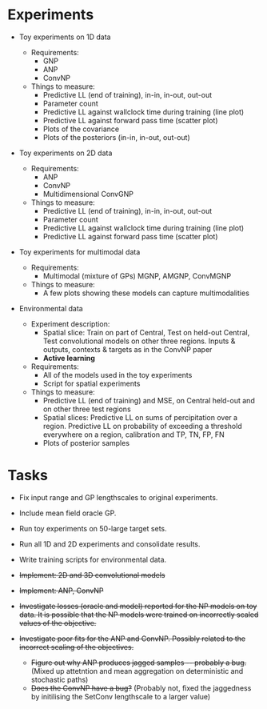 # Experiments
- Toy experiments on 1D data
    - Requirements:
        - GNP
        - ANP
        - ConvNP
    - Things to measure:
        - Predictive LL (end of training), in-in, in-out, out-out
        - Parameter count
        - Predictive LL against wallclock time during training (line plot)
        - Predictive LL against forward pass time (scatter plot)
        - Plots of the covariance
        - Plots of the posteriors (in-in, in-out, out-out)


- Toy experiments on 2D data
    - Requirements:
        - ANP
        - ConvNP
        - Multidimensional ConvGNP
    - Things to measure:
        - Predictive LL (end of training), in-in, in-out, out-out
        - Parameter count
        - Predictive LL against wallclock time during training (line plot)
        - Predictive LL against forward pass time (scatter plot)


- Toy experiments for multimodal data
    - Requirements:
        - Multimodal (mixture of GPs) MGNP, AMGNP, ConvMGNP
    - Things to measure:
        - A few plots showing these models can capture multimodalities


- Environmental data
    - Experiment description:
        - Spatial slice: Train on part of Central, Test on held-out Central, Test convolutional models on other three regions. Inputs & outputs, contexts & targets as in the ConvNP paper
        - **Active learning**
    - Requirements:
        - All of the models used in the toy experiments
        - Script for spatial experiments
    - Things to measure:
        - Predictive LL (end of training) and MSE, on Central held-out and on other three test regions
        - Spatial slices: Predictive LL on sums of percipitation over a region. Predictive LL on probability of exceeding a threshold everywhere on a region, calibration and TP, TN, FP, FN
        - Plots of posterior samples


# Tasks
- Fix input range and GP lengthscales to original experiments.
- Include mean field oracle GP.
- Run toy experiments on 50-large target sets.

- Run all 1D and 2D experiments and consolidate results.
- Write training scripts for environmental data.

- ~~Implement: 2D and 3D convolutional models~~
- ~~Implement: ANP, ConvNP~~
- ~~Investigate losses (oracle and model) reported for the NP models on toy data. It is possible that the NP models were trained on incorrectly scaled values of the objective.~~
- ~~Investigate poor fits for the ANP and ConvNP. Possibly related to the incorrect scaling of the objectives.~~
    - ~~Figure out why ANP produces jagged samples -- probably a bug.~~ (Mixed up attetntion and mean aggregation on deterministic and stochastic paths)
    - ~~Does the ConvNP have a bug?~~ (Probably not, fixed the jaggedness by initilising the SetConv lengthscale to a larger value)

